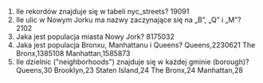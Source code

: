 1. Ile rekordów znajduje się w tabeli nyc_streets?
19091
2. Ile ulic w Nowym Jorku ma nazwy zaczynające się na „B”, „Q” i „M”?
2102
3. Jaka jest populacja miasta Nowy Jork?
8175032
4. Jaka jest populacja Bronxu, Manhattanu i Queens?
Queens,2230621
The Bronx,1385108
Manhattan,1585873
5. Ile dzielnic ("neighborhoods") znajduje się w każdej gminie (borough)?
Queens,30
Brooklyn,23
Staten Island,24
The Bronx,24
Manhattan,28